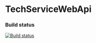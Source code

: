 # TechServiceWebApi

### Build status

[![Build status](https://ci.appveyor.com/api/projects/status/2d0289b9dntnesh4?svg=true)](https://ci.appveyor.com/project/NaydenKirov/techsupportwebapi)
